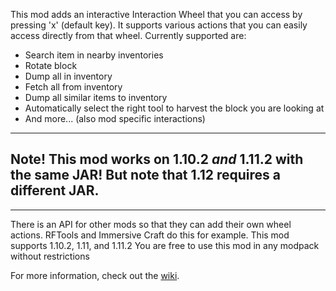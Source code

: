 This mod adds an interactive Interaction Wheel that you can access by pressing 'x' (default key). It supports various actions that you can easily access directly from that wheel. Currently supported are:

* Search item in nearby inventories
* Rotate block
* Dump all in inventory
* Fetch all from inventory
* Dump all similar items to inventory
* Automatically select the right tool to harvest the block you are looking at
* And more... (also mod specific interactions)


---



## **Note!** This mod works on 1.10.2 *and* 1.11.2 with the same JAR! But note that 1.12 requires a different JAR.



---


There is an API for other mods so that they can add their own wheel actions. RFTools and Immersive Craft do this for example.
This mod supports 1.10.2, 1.11, and 1.11.2
You are free to use this mod in any modpack without restrictions

For more information, check out the [wiki](https://wiki.mcjty.eu/mods/index.php/Interaction_Wheel).
